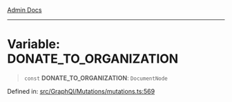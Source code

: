 [Admin Docs](/)

---

# Variable: DONATE_TO_ORGANIZATION

> `const` **DONATE_TO_ORGANIZATION**: `DocumentNode`

Defined in: [src/GraphQl/Mutations/mutations.ts:569](https://github.com/PalisadoesFoundation/talawa-admin/blob/main/src/GraphQl/Mutations/mutations.ts#L569)
